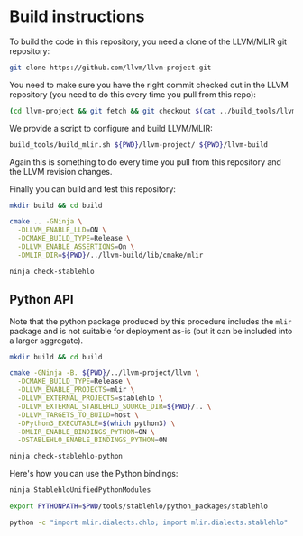 # Build instructions

To build the code in this repository, you need a clone of the LLVM/MLIR
git repository:

```bash
git clone https://github.com/llvm/llvm-project.git
````

You need to make sure you have the right commit checked out in
the LLVM repository (you need to do this every time you pull from this repo):

```bash
(cd llvm-project && git fetch && git checkout $(cat ../build_tools/llvm_version.txt))
```

We provide a script to configure and build LLVM/MLIR:

```bash
build_tools/build_mlir.sh ${PWD}/llvm-project/ ${PWD}/llvm-build
````

Again this is something to do every time you pull from this repository and the
LLVM revision changes.

Finally you can build and test this repository:

```bash
mkdir build && cd build

cmake .. -GNinja \
  -DLLVM_ENABLE_LLD=ON \
  -DCMAKE_BUILD_TYPE=Release \
  -DLLVM_ENABLE_ASSERTIONS=On \
  -DMLIR_DIR=${PWD}/../llvm-build/lib/cmake/mlir

ninja check-stablehlo
```

## Python API

Note that the python package produced by this procedure includes the `mlir`
package and is not suitable for deployment as-is (but it can be included into
a larger aggregate).

```bash
mkdir build && cd build

cmake -GNinja -B. ${PWD}/../llvm-project/llvm \
  -DCMAKE_BUILD_TYPE=Release \
  -DLLVM_ENABLE_PROJECTS=mlir \
  -DLLVM_EXTERNAL_PROJECTS=stablehlo \
  -DLLVM_EXTERNAL_STABLEHLO_SOURCE_DIR=${PWD}/.. \
  -DLLVM_TARGETS_TO_BUILD=host \
  -DPython3_EXECUTABLE=$(which python3) \
  -DMLIR_ENABLE_BINDINGS_PYTHON=ON \
  -DSTABLEHLO_ENABLE_BINDINGS_PYTHON=ON

ninja check-stablehlo-python
```

Here's how you can use the Python bindings:

```bash
ninja StablehloUnifiedPythonModules

export PYTHONPATH=$PWD/tools/stablehlo/python_packages/stablehlo

python -c "import mlir.dialects.chlo; import mlir.dialects.stablehlo"
```
